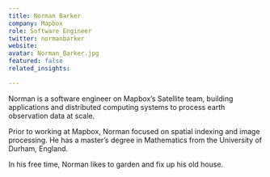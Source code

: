 ```yaml
---
title: Norman Barker
company: Mapbox
role: Software Engineer
twitter: normanbarker
website:
avatar: Norman_Barker.jpg
featured: false
related_insights:

---
```

Norman is a software engineer on Mapbox’s Satellite team, building applications and distributed computing systems to process earth observation data at scale.

Prior to working at Mapbox, Norman focused on spatial indexing and image processing. He has a master’s degree in Mathematics from the University of Durham, England.

In his free time, Norman likes to garden and fix up his old house.

